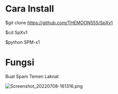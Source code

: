 # Cara Install

$git clone https://github.com/THEMOON555/SpXv1

$cd SpXv1

$python SPM-x1

# Fungsi
Buat Spam Temen Laknat

![Screenshot_20220708-161316.png](https://user-images.githubusercontent.com/108716811/177948498-3a3426f7-03d8-48ca-a205-01e5b83b7e8c.png)
